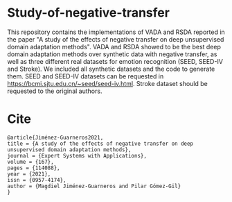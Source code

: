 # Study-of-negative-transfer

This repository contains the implementations of VADA and RSDA reported in the paper "A study of the effects of negative transfer on deep unsupervised domain adaptation methods". VADA and RSDA showed to be the best deep domain adaptation methods over synthetic data with negative transfer, as well as three different real datasets for emotion recognition (SEED, SEED-IV and Stroke). We included all synthetic datasets and the code to generate them. SEED and SEED-IV datasets can be requested in https://bcmi.sjtu.edu.cn/~seed/seed-iv.html. Stroke dataset should be requested to the original authors.

# Cite

	@article{Jiménez-Guarneros2021,
	title = {A study of the effects of negative transfer on deep unsupervised domain adaptation methods},
	journal = {Expert Systems with Applications},
	volume = {167},
	pages = {114088},
	year = {2021},
	issn = {0957-4174},
	author = {Magdiel Jiménez-Guarneros and Pilar Gómez-Gil}
	}

